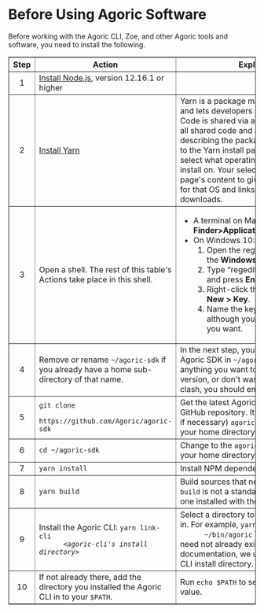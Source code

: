 
# Before Using Agoric Software

Before working with the Agoric CLI, Zoe, and other Agoric tools and
software, you need to install the following. 

<table border="1">
  <tbody>
  <th><b>Step</b></th>
  <th><b>Action</b></th>
  <th><b>Explanation</b></th>
  <tr>
    <td><center>1</center></td>
    <td><a href="https://nodejs.org/">Install Node.js</a>, version 12.16.1 or higher</td>
    <td></td>
  </tr>
  <tr>
    <td><center>2</center></td>
    <td><a href="https://classic.yarnpkg.com/en/docs/install">Install Yarn</a></td>
    <td>Yarn is a package manager for your code and lets developers
  share code with others. Code is shared via a <i>package</i> that contains all shared code and a
  <code>package.json</code> file describing the package. The link takes you to 
  the Yarn install page, where you first select what operating system you want to
  install on. Your selection changes the page's content to give install instructions for that 
  OS and links to the needed downloads.</td>
  </tr>
  <tr>
    <td><center>3</center></td>
    <td>Open a shell. The rest of this table's Actions take place in
  this shell.</td>
    <td><ul><li>A terminal on Macs; see 
      <b>Finder&gt;Applications&gt;Utilities&gt;terminal</b></li>
      <li>
        On Windows 10:
        <ol><li>Open the registry editor by pressing the <b>Windows</b> key.</li>
          <li>Type “regedit” into the <b>Start</b> menu and press <b>Enter</b>.</li>
          <li>Right-click the <b>shell</b> key and select <b>New &gt; Key</b>.</li>
          <li>Name the key “bash” or similar although you can name it anything you want.</li>
        </ol>
      </li>
      </ul></td>
  </tr>
  <tr>
    <td><center>4</center></td>
    <td>Remove or rename <code>~/agoric-sdk</code> if you already have a home sub-directory of that name.</td>
    <td>In the next step, you'll put a clone of the Agoric SDK in <code>~/agoric-sdk</code>, so if you have anything you want to
      save in the current version, or don't want to have any content clash, you should empty or move it.</td>
  </tr>
  <tr>
    <td><center>5</center></td>
    <td><code>git clone
      https://github.com/Agoric/agoric-sdk</code></td> 
    <td>Get the latest Agoric SDK from the Agoric GitHub
  repository. It goes into the (created, if necessary)
      <code>agoric-sdk</code> sub-directory of your home directory.</td>
  </tr>
  <tr>
    <td><center>6</center></td>
    <td><code>cd ~/agoric-sdk</code></td>
    <td>Change to the <code>agoric-sdk</code> subdirectory in your home
  directory.</td>
  </tr>
  <tr>
    <td><center>7</center></td>
    <td><code>yarn install</code></td>
    <td>Install NPM dependencies.</td>
  </tr>
  <tr>
    <td><center>8</center></td>
    <td><code>yarn build</td>
    <td>Build sources that need compiling. <b>Note:</b>
  <code>build</code> is not a standard <code>yarn</code> command,
  but one installed with the Agoric SDK.</td>
  </tr>
  <tr>
    <td><center>9</center></td>
    <td>Install the Agoric CLI: <code>yarn link-cli 
      &lt;<i>agoric-cli's install directory</i>&gt;</td>
    <td>Select a directory to install the Agoric CLI in. For example,
      <code>yarn link-cli  
      ~/bin/agoric</code> The install directory need not already
  exist. In Agoric documentation, we use <code>~/bin/agoric</code> as
      the CLI install directory.</td> 
    </tr>
  <tr>
    <td><center>10</center></td>
    <td>If not already there, add the directory you installed the Agoric CLI in to your <code>$PATH</code>.</td>
      <td>Run <code>echo $PATH</code> to see <code>$PATH</code>'s
  current value.</td>
  </tr>
</tbody>
</table>

